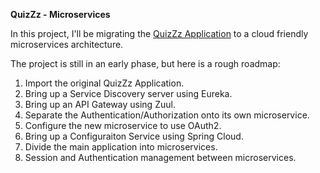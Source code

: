 **QuizZz - Microservices**

In this project, I'll be migrating the [QuizZz Application](https://github.com/oojorgeoo89/QuizZz) to a cloud friendly microservices architecture.

The project is still in an early phase, but here is a rough roadmap:

1. Import the original QuizZz Application.
2. Bring up a Service Discovery server using Eureka.
3. Bring up an API Gateway using Zuul.
4. Separate the Authentication/Authorization onto its own microservice.
5. Configure the new microservice to use OAuth2.
6. Bring up a Configuraiton Service using Spring Cloud.
7. Divide the main application into microservices.
8. Session and Authentication management between microservices.​